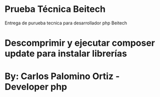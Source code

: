 # Prueba Técnica Beitech
Entrega de purueba tecnica para desarrollador php Beitech

# Descomprimir y ejecutar composer update para instalar librerías

# By: Carlos Palomino Ortiz - Developer php
